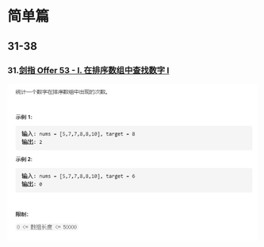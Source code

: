 # 简单篇

## 31-38

### 31.[剑指 Offer 53 - I. 在排序数组中查找数字 I](https://leetcode-cn.com/problems/zai-pai-xu-shu-zu-zhong-cha-zhao-shu-zi-lcof/)

![image-20210519100713177](简单篇31-38.assets/image-20210519100713177.png)

